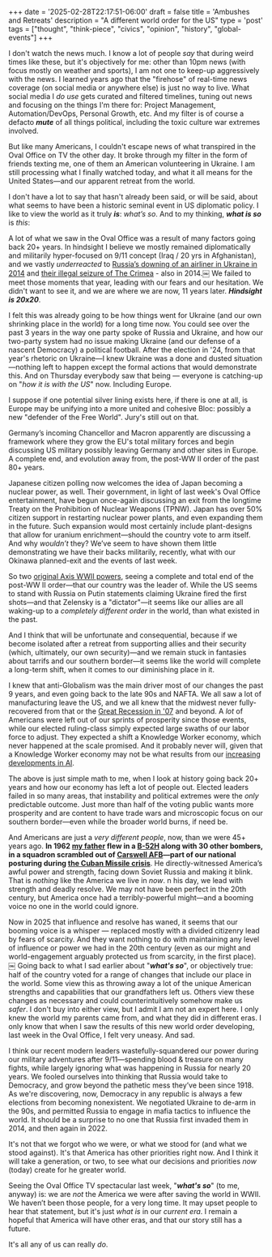 +++
date = '2025-02-28T22:17:51-06:00'
draft = false
title = 'Ambushes and Retreats'
description = "A different world order for the US"
type = 'post'
tags = ["thought", "think-piece", "civics", "opinion", "history", "global-events"]
+++

I don't watch the news much.  I know a lot of people *say* that during weird times like these, but it's objectively for me: other than 10pm news (with focus mostly on weather and sports), I am not one to keep-up aggressively with the news. I learned years ago that the "firehose" of real-time news coverage (on social media or anywhere else) is just no way to live.  What social media I *do use* gets curated and filtered timelines, tuning out news and focusing on the things I'm there for: Project Management, Automation/DevOps, Personal Growth, etc.  And my filter is of course a defacto ***mute*** of all things political, including the toxic culture war extremes involved.  

But like many Americans, I couldn't escape news of what transpired in the Oval Office on TV the other day.  It broke through my filter in the form of friends texting me, one of them an American volunteering in Ukraine.  I am still processing what I finally watched today, and what it all means for the United States—and our apparent retreat from the world.  

I don't have a lot to say that hasn't already been said, or will be said, about what seems to have been a historic seminal event in US diplomatic policy.  I like to view the world as it truly ***is***: *what’s so*. And to my thinking, ***what is so*** is *this*:    

A lot of what we saw in the Oval Office was a result of many factors going back 20+ years.  In hindsight I believe we mostly remained diplomatically and militarily hyper-focused on 9/11 concept (Iraq / 20 yrs in Afghanistan), and we vastly *underreacted* to [Russia’s downing of an airliner in Ukraine in 2014](https://en.wikipedia.org/wiki/Malaysia_Airlines_Flight_17) and [their illegal seizure of The Crimea](https://en.wikipedia.org/wiki/Annexation_of_Crimea_by_the_Russian_Federation) - also in 2014.￼ We failed to meet those moments that year, leading with our fears and our hesitation. We didn't want to see it, and we are where we are now, 11 years later.  ***Hindsight is 20x20***.  
 
I felt this was already going to be how things went for Ukraine (and our own shrinking place in the world) for a long time now. 
 You could see over the past 3 years in the way one party spoke of Russia and Ukraine, and how our two-party system had no issue making Ukraine (and our defense of a nascent Democracy) a political football.  After the election in '24, from that year's rhetoric on Ukraine—I knew Ukraine was a done and dusted situation—nothing left to happen except the formal actions that would demonstrate this. And on Thursday everybody saw that being — everyone is catching-up on "*how it is with the US*" now.  Including Europe.  

I suppose if one potential silver lining exists here, if there is one at all, is Europe may be unifying into a more united and cohesive Bloc: possibly a new "defender of the Free World".  Jury's still out on that.   

Germany’s incoming Chancellor and Macron apparently are discussing a framework where they grow the EU's total military forces and begin discussing US military possibly leaving Germany and other sites in Europe.  A complete end, and evolution away from, the post-WW II order of the past 80+ years.   

Japanese citizen polling now welcomes the idea of Japan becoming a nuclear power, as well.  Their government, in light of last week's Oval Office entertainment, have begun once-again discussing an exit from the longtime Treaty on the Prohibition of Nuclear Weapons (TPNW).  Japan has over 50% citizen support in restarting nuclear power plants, and even expanding them in the future.  Such expansion would most certainly include plant-designs that allow for uranium enrichment—should the country vote to arm itself.  And why *wouldn’t* they?  We’ve seem to have shown them little demonstrating we have their backs militarily, recently, what with our Okinawa planned-exit and the events of last week.  

So two [original Axis WWII powers](https://en.wikipedia.org/wiki/Axis_powers), seeing a complete and total end of the post-WW II order—that our country was the leader of.  While the US seems to stand with Russia on Putin statements claiming Ukraine fired the first shots—and that Zelensky is a "dictator"—it seems like our allies are all waking-up to a *completely different order* in the world, than what existed in the past.  

And I think that will be unfortunate and consequential, because if we become isolated after a retreat from supporting allies and their security (which, ultimately, our own security)—and we remain stuck in fantasies about tarrifs and our southern border—it seems like the world will complete a long-term shift, when it comes to our diminishing place in it.  

I knew that anti-Globalism was the main driver most of our changes the past 9 years, and even going back to the late 90s and NAFTA. We all saw a lot of manufacturing leave the US, and we all knew that the midwest never fully-recovered from that or the [Great Recession in '07](https://en.wikipedia.org/wiki/Great_Recession) and beyond.  A *lot* of Americans were left out of our sprints of prosperity since those events, while our elected ruling-class simply expected large swaths of our labor force to adjust.  They expected a shift a Knowledge Worker economy, which never happened at the scale promised.  And it probably never will, given that a Knowledge Worker economy may not be what results from our [increasing developments in AI](https://en.wikipedia.org/wiki/Workplace_impact_of_artificial_intelligence).  

The above is just simple math to me, when I look at history going back 20+ years and how our economy has left a lot of people out.  Elected leaders failed in so many areas, that instability and political extremes were the *only* predictable outcome. Just more than half of the voting public wants more prosperity and are content to have trade wars and microscopic focus on our southern border—even while the broader world burns, if need be.  

And Americans are just a *very different people*, now, than we were 45+ years ago.  **In 1962 [my father](https://julianwest.me/Blog/posts/images/Dad_AirForce.jpg) flew in a [B-52H](https://www.af.mil/About-Us/Fact-Sheets/Display/Article/104465/b-52h-stratofortress/) along with 30 other bombers, in a squadron scrambled out of [Carswell AFB](https://en.wikipedia.org/wiki/Carswell_Air_Force_Base)—part of our national posturing during [the Cuban Missile crisis](https://en.wikipedia.org/wiki/Cuban_Missile_Crisis)**. He directly-witnessed America’s awful power and strength, facing down Soviet Russia and making it blink. That is *nothing* like the America we live in *now*.  n his day, we lead with strength and deadly resolve.  We may not have been perfect in the 20th century, but America once had a terribly-powerful might—and a booming voice no one in the world could ignore.  

Now in 2025 that influence and resolve has waned, it seems that our booming voice is a whisper — replaced mostly with a divided citizenry lead by fears of scarcity.  And they want nothing to do with maintaining any level of influence or power we had in the 20th century (even as our might and world-engagement arguably protected us from scarcity, in the first place).  
￼
Going back to what I sad earlier about "***what's so***", or objectively true: half of the country voted for a range of changes that include our place in the world.  Some view this as throwing away a lot of the unique American strengths and capabilities that our grandfathers left us.  Others view these changes as necessary and could counterintuitively somehow make us *safer*.   I don't buy into either view, but I admit I am not an expert here.  I only knew the world my parents came from, and what they did in different eras.  I only know that when I saw the results of this new world order developing, last week in the Oval Office, I felt very uneasy.  And sad.  

I think our recent modern leaders wastefully-squandered our power during our military adventures after 9/11—spending blood & treasure on many fights, while largely ignoring what was happening in Russia for nearly 20 years. We fooled ourselves into thinking that Russia would take to Democracy, and grow beyond the pathetic mess they’ve been since 1918.  As we're discovering, now, Democracy in any republic is always a few elections from becoming nonexistent.  We negotiated Ukraine to de-arm in the 90s, and permitted Russia to engage in mafia tactics to influence the world.  It should be a surprise to no one that Russia first invaded them in 2014, and then again in 2022.  

It's not that we forgot who we were, or what we stood for (and what we stood against). It's that America has other priorities right now.  And I think it will take a generation, or two, to see what our decisions and priorities *now* (today) create for he greater world.  

Seeing the Oval Office TV spectacular last week, "***what's so***" (to me, anyway) is: we are *not* the America we were after saving the world in WWII.  We haven’t been those people, for a very long time.  It may upset people to hear that statement, but it's just *what is* in our *current era*.  I remain a hopeful that America will have other eras, and that our story still has a future.  

It's all any of us can really *do*.  